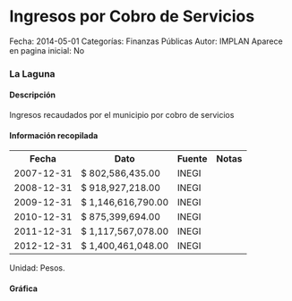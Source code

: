 Ingresos por Cobro de Servicios
=====

Fecha: 2014-05-01
Categorías: Finanzas Públicas
Autor: IMPLAN
Aparece en pagina inicial: No

### La Laguna

#### Descripción

Ingresos recaudados por el municipio por cobro de servicios

#### Información recopilada

<table class="table table-hover table-bordered">
  <tr><th>Fecha</th><th>Dato</th><th>Fuente</th><th>Notas</th></tr>
  <tr><td>2007-12-31</td><td>$ 802,586,435.00</td><td>INEGI</td><td></td></tr>
  <tr><td>2008-12-31</td><td>$ 918,927,218.00</td><td>INEGI</td><td></td></tr>
  <tr><td>2009-12-31</td><td>$ 1,146,616,790.00</td><td>INEGI</td><td></td></tr>
  <tr><td>2010-12-31</td><td>$ 875,399,694.00</td><td>INEGI</td><td></td></tr>
  <tr><td>2011-12-31</td><td>$ 1,117,567,078.00</td><td>INEGI</td><td></td></tr>
  <tr><td>2012-12-31</td><td>$ 1,400,461,048.00</td><td>INEGI</td><td></td></tr>
</table>

Unidad: Pesos.

#### Gráfica

<div id="Morrisisbjvnoo" class="grafica"></div>
  <!-- JAVASCRIPT DE LA GRAFICA EN Morrisisbjvnoo -->
  <script>
  new Morris.Bar({
    element: 'Morrisisbjvnoo',
    data: [
      { fecha: '2007-12-31', dato: 802586435.00 },
      { fecha: '2008-12-31', dato: 918927218.00 },
      { fecha: '2009-12-31', dato: 1146616790.00 },
      { fecha: '2010-12-31', dato: 875399694.00 },
      { fecha: '2011-12-31', dato: 1117567078.00 },
      { fecha: '2012-12-31', dato: 1400461048.00 }
    ],
    xkey: 'fecha',
    ykeys: ['dato'],
    labels: ['Dato'],
    barColors: ['#FF5B02']
  });
  </script>
